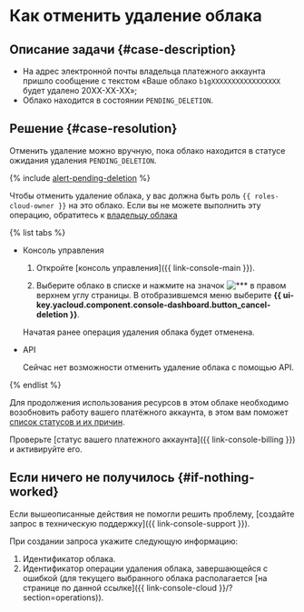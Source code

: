 # Как отменить удаление облака


## Описание задачи {#case-description}

* На адрес электронной почты владельца платежного аккаунта пришло сообщение с текстом «Ваше облако `b1gXXXXXXXXXXXXXXXXX` будет удалено 20XX-XX-XX»;
* Облако  находится в состоянии `PENDING_DELETION`.

## Решение {#case-resolution}

Отменить удаление можно вручную, пока облако находится в статусе ожидания удаления `PENDING_DELETION`.

{% include [alert-pending-deletion](../../../_includes/resource-manager/alert-pending-deletion.md) %}

Чтобы отменить удаление облака, у вас должна быть роль `{{ roles-cloud-owner }}` на это облако. Если вы не можете выполнить эту операцию, обратитесь к [владельцу облака](../../../resource-manager/concepts/resources-hierarchy.md#owner)

{% list tabs %}

- Консоль управления

  1. Откройте [консоль управления]({{ link-console-main }}).
  
  2. Выберите облако в списке и нажмите на значок ![***](../../../_assets/options.svg) в правом верхнем углу страницы. В отобразившемся меню выберите  **{{ ui-key.yacloud.component.console-dashboard.button_cancel-deletion }}**.

  Начатая ранее операция удаления облака будет отменена.

- API

  Сейчас нет возможности отменить удаление облака с помощью API.

{% endlist %}

Для продолжения использования ресурсов в этом облаке необходимо возобновить работу вашего платёжного аккаунта, в этом вам поможет [список статусов и их причин](../../../billing/concepts/billing-account-statuses.md).

Проверьте [статус вашего платежного аккаунта]({{ link-console-billing }}) и активируйте его.

## Если ничего не получилось {#if-nothing-worked}

Если вышеописанные действия не помогли решить проблему, [создайте запрос в техническую поддержку]({{ link-console-support }}).

При создании запроса укажите следующую информацию:

1. Идентификатор облака.
2. Идентификатор операции удаления облака, завершающейся с ошибкой (для текущего выбранного облака располагается [на странице по данной ссылке]({{ link-console-cloud }}/?section=operations)).
